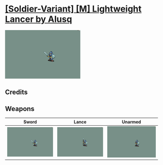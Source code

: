 # [\[Soldier-Variant\] \[M\] Lightweight Lancer by Alusq](./)
 

<img src="./1.%20Sword%20%7BJeyTheCount%7D/Sword_000.png" alt="[Soldier-Variant] [M] Lightweight Lancer by Alusq standing" />

## Credits



## Weapons
 

|Sword |Lance |Unarmed |
|  :---: | :---: | :---: |
| <img alt="Sword animation" src="./1.%20Sword%20%7BJeyTheCount%7D/Sword.gif" /> | <img alt="Lance animation" src="./2.%20Lance/Lance.gif" /> | <img alt="Unarmed animation" src="./8.%20Unarmed/Unarmed.gif" /> |
